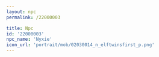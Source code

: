 ```yaml
---
layout: npc
permalink: /22000003

title: Npc
id: '22000003'
npc_name: 'Nyxie'
icon_url: 'portrait/mob/02030014_n_elftwinsfirst_p.png'
---
```

